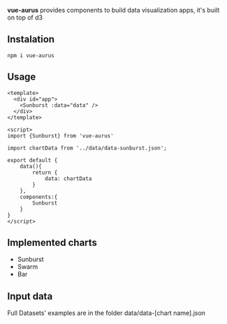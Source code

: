 **vue-aurus** provides components to build data visualization apps, it's built on top of d3

## Instalation

````
npm i vue-aurus
````

## Usage

```vue
<template>
  <div id="app">
    <Sunburst :data="data" />
  </div>
</template>

<script>
import {Sunburst} from 'vue-aurus'

import chartData from '../data/data-sunburst.json';

export default {
    data(){
        return {
            data: chartData
        }    
    },
    components:{
        Sunburst
    }
}
</script>

```

## Implemented charts
* Sunburst
* Swarm
* Bar


## Input data

Full Datasets' examples are in the folder data/data-[chart name].json


